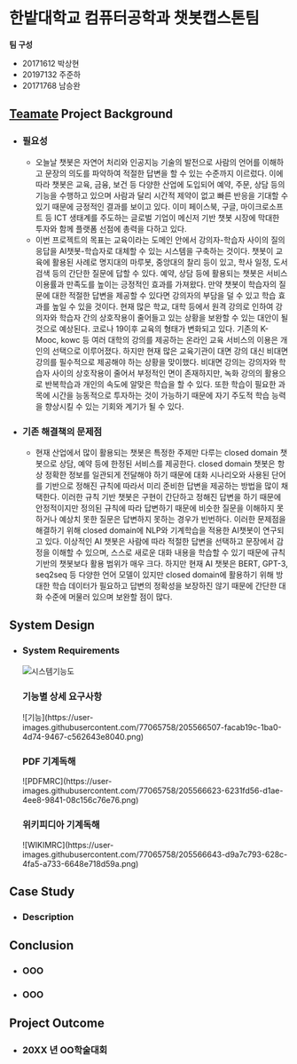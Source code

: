 # 한밭대학교 컴퓨터공학과 챗봇캡스톤팀

**팀 구성**
- 20171612 박상현
- 20197132 주준하
- 20171768 남승완

## <u>Teamate</u> Project Background
- ### 필요성
  - 오늘날 챗봇은 자연어 처리와 인공지능 기술의 발전으로 사람의 언어를 이해하고 문장의 
  의도를 파악하여 적절한 답변을 할 수 있는 수준까지 이르렀다. 이에 따라 챗봇은 교육, 금융, 
  보건 등 다양한 산업에 도입되어 예약, 주문, 상담 등의 기능을 수행하고 있으며 사람과
  달리 시간적 제약이 없고 빠른 반응을 기대할 수 있기 때문에 긍정적인 결과를 보이고 있다. 
  이미 페이스북, 구글, 마이크로소프트 등 ICT 생태계를 주도하는 글로벌 기업이 메신저 기반
  챗봇 시장에 막대한 투자와 함께 플랫폼 선점에 총력을 다하고 있다.
  - 이번 프로젝트의 목표는 교육이라는 도메인 안에서 강의자-학습자 사이의 질의응답을 AI챗봇-학습자로 대체할 수 있는 시스템을 구축하는 것이다. 챗봇이 교육에 활용된 사례로 명지대의 마루봇, 중앙대의 찰리 등이 있고, 학사 일정, 도서 검색 등의 간단한 질문에 답할 수 있다. 예약, 상담 등에 활용되는 챗봇은 서비스 이용률과 만족도를 높이는 긍정적인 효과를 가져왔다. 만약 챗봇이 학습자의 질문에 대한 적절한 답변을 제공할 수 있다면 강의자의 부담을 덜 수 있고 학습 효과를 높일 수 있을 것이다. 현재 많은 학교, 대학 등에서 원격 강의로 인하여 강의자와 학습자 간의 상호작용이 줄어들고 있는 상황을 보완할 수 있는 대안이 될 것으로 예상된다. 코로나 19이후 교육의 형태가 변화되고 있다. 기존의 K-Mooc, kowc 등 여러 대학의 강의를 제공하는 온라인 교육 서비스의 이용은 개인의 선택으로 이루어졌다. 하지만 현재 많은 교육기관이 대면 강의 대신 비대면 강의를 필수적으로 제공해야 하는 상황을 맞이했다. 비대면 강의는 강의자와 학습자 사이의 상호작용이 줄어서 부정적인 면이 존재하지만, 녹화 강의의 활용으로 반복학습과 개인의 속도에 알맞은 학습을 할 수 있다. 또한 학습이 필요한 과목에 시간을 능동적으로 투자하는 것이 가능하기 때문에 자기 주도적 학습 능력을 향상시킬 수 있는 기회와 계기가 될 수 있다.

- ### 기존 해결책의 문제점
  - 현재 산업에서 많이 활용되는 챗봇은 특정한 주제만 다루는 closed domain 챗봇으로 상담, 예약 등에 한정된 서비스를 제공한다. closed domain 챗봇은 항상 정확한 정보를 일관되게 전달해야 하기 때문에 대화 시나리오와 사용된 단어를 기반으로 정해진 규칙에 따라서 미리 준비한 답변을 제공하는 방법을 많이 채택한다. 이러한 규칙 기반 챗봇은 구현이 간단하고 정해진 답변을 하기 때문에 안정적이지만 정의된 규칙에 따라 답변하기 때문에 비슷한 질문을 이해하지 못하거나 예상치 못한 질문은 답변하지 못하는 경우가 빈번하다. 이러한 문제점을 해결하기 위해 closed domain에 NLP와 기계학습을 적용한 AI챗봇이 연구되고 있다. 이상적인 AI 챗봇은 사람에 따라 적절한 답변을 선택하고 문장에서 감정을 이해할 수 있으며, 스스로 새로운 대화 내용을 학습할 수 있기 때문에 규칙 기반의 챗봇보다 활용 범위가 매우 크다. 하지만 현재 AI 챗봇은 BERT, GPT-3, seq2seq 등 다양한 언어 모델이 있지만 closed domain에 활용하기 위해 방대한 학습 데이터가 필요하고 답변의 정확성을 보장하진 않기 때문에 간단한 대화 수준에 머물러 있으며 보완할 점이 많다.
  
## System Design
  - ### System Requirements
    <!-- <h3>전체 시스템 구성도</h3> -->
    ![시스템기능도](https://user-images.githubusercontent.com/77065758/205566586-425eb0c8-41e6-4d9a-9320-36fdd8efa629.png)
    <h3>기능별 상세 요구사항</h3>
    ![기능](https://user-images.githubusercontent.com/77065758/205566507-facab19c-1ba0-4d74-9467-c562643e8040.png)
    <h3>PDF 기계독해</h3>
    ![PDFMRC](https://user-images.githubusercontent.com/77065758/205566623-6231fd56-d1ae-4ee8-9841-08c156c76e76.png)
    <h3>위키피디아 기계독해</h3>
    ![WIKIMRC](https://user-images.githubusercontent.com/77065758/205566643-d9a7c793-628c-4fa5-a733-6648e718d59a.png)
    
## Case Study
  - ### Description
  
  
## Conclusion
  - ### OOO
  - ### OOO
  
## Project Outcome
- ### 20XX 년 OO학술대회 
